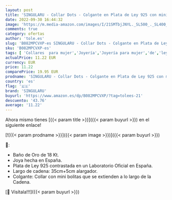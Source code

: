 ```yaml
---
layout: post
title: 'SINGULARU - Collar Dots - Colgante en Plata de Ley 925 con mini Bolitas a lo largo de la Cadena - Cadena de Talla Unica - Joyas para Mujer - Baño de Oro de 18 Kt.'
date: 2022-09-30 16:44:32
image: 'https://m.media-amazon.com/images/I/21SMTbjJNYL._SL500_._SL400_.jpg'
comments: true
category: ofertas
author: 'tole.es'
slug: 'B082MPCVXP-es SINGULARU - Collar Dots - Colgante en Plata de Ley 925 con...'
sku: 'B082MPCVXP-es'
tags: [ 'Collares  para mujer','Joyería','Joyería para mujer','de','ley','plata','singularu','🇪🇸', ]
actualPrice: 11.22 EUR
currency: EUR
price: 11.22
comparePrice: 19.95 EUR
prodname: 'SINGULARU - Collar Dots - Colgante en Plata de Ley 925 con mini Bolitas a lo largo de la Cadena - Cadena de Talla Unica - Joyas para Mujer - Baño de Oro de 18 Kt.'
country: 'es'
flag: '🇪🇸'
brand: 'SINGULARU'
buyurl: 'https://www.amazon.es/dp/B082MPCVXP/?tag=tolees-21'
descuento: '43.76'
average: '11.22'
---
```


Ahora mismo tienes [{{< param title >}}]({{< param buyurl >}}) en el siguiente enlace!

[![{{< param prodname >}}]({{< param image >}})]({{< param buyurl >}})

🔎:

- Baño de Oro de 18 Kt.
- Joya hecha en España.
- Plata de Ley 925 contrastada en un Laboratorio Oficial en España.
- Largo de cadena: 35cm+5cm alargador.
- Colgante: Collar con mini bolitas que se extienden a lo largo de la Cadena.

[🛒 Visítala!!!]({{< param buyurl >}})
